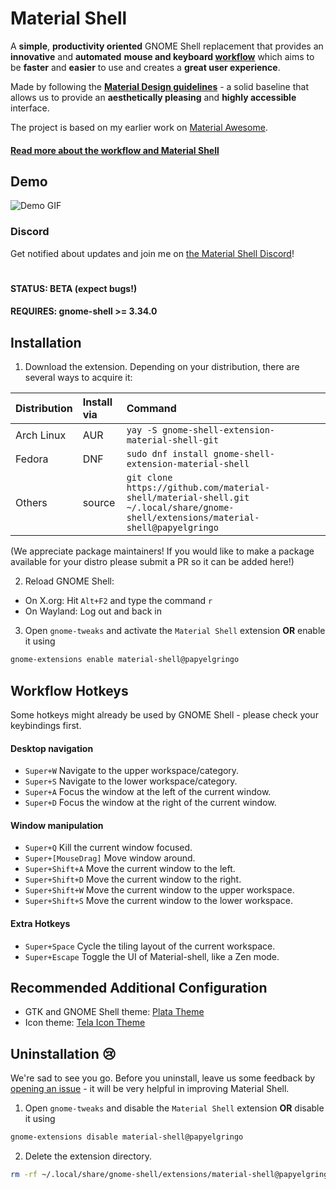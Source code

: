 # Material Shell
A **simple**, **productivity oriented** GNOME Shell replacement that provides an **innovative** and **automated** **mouse and keyboard [workflow](./documentation/material-shell.md#workflow)** which aims to be **faster** and **easier** to use and creates a **great user experience**.

Made by following the **[Material Design guidelines](https://material.io)** - a solid baseline that allows us to provide an **aesthetically pleasing** and **highly accessible** interface. 

The project is based on my earlier work on [Material Awesome](https://github.com/PapyElGringo/material-awesome).

#### [Read more about the workflow and Material Shell](./documentation/material-shell.md#workflow)

## Demo

![Demo GIF](demo.gif)

### Discord
Get notified about updates and join me on [the Material Shell Discord](https://discord.gg/vBb7D9a)!
#
#### STATUS: BETA (expect bugs!)
#### REQUIRES: gnome-shell >= 3.34.0

## Installation

1. Download the extension. Depending on your distribution, there are several ways to acquire it:

| Distribution | Install via | Command |
| :----------- | :---------- | :------ |
| Arch Linux   | AUR         | `yay -S gnome-shell-extension-material-shell-git` |
| Fedora       | DNF         | `sudo dnf install gnome-shell-extension-material-shell` |
| Others       | source      | `git clone https://github.com/material-shell/material-shell.git ~/.local/share/gnome-shell/extensions/material-shell@papyelgringo` |

(We appreciate package maintainers! If you would like to make a package available for your distro please submit a PR so it can be added here!)

2. Reload GNOME Shell:
  + On X.org: Hit `Alt+F2` and type the command `r`
  + On Wayland: Log out and back in
3. Open `gnome-tweaks` and activate the `Material Shell` extension **OR** enable it using 
```bash
gnome-extensions enable material-shell@papyelgringo
```

## Workflow Hotkeys
Some hotkeys might already be used by GNOME Shell - please check your keybindings first.
#### Desktop navigation
* `Super+W` Navigate to the upper workspace/category.
* `Super+S` Navigate to the lower workspace/category.
* `Super+A` Focus the window at the left of the current window.
* `Super+D` Focus the window at the right of the current window.

#### Window manipulation
* `Super+Q` Kill the current window focused.
* `Super+[MouseDrag]` Move window around.
* `Super+Shift+A` Move the current window to the left.
* `Super+Shift+D` Move the current window to the right.
* `Super+Shift+W` Move the current window to the upper workspace.
* `Super+Shift+S` Move the current window to the lower workspace.

#### Extra Hotkeys
* `Super+Space` Cycle the tiling layout of the current workspace.
* `Super+Escape` Toggle the UI of Material-shell, like a Zen mode.

## Recommended Additional Configuration
* GTK and GNOME Shell theme: [Plata Theme](https://gitlab.com/tista500/plata-theme)
* Icon theme: [Tela Icon Theme](https://github.com/vinceliuice/Tela-icon-theme)

## Uninstallation 😢
We're sad to see you go. Before you uninstall, leave us some feedback by [opening an issue](https://github.com/material-shell/material-shell/issues/new/choose) - it will be very helpful in improving Material Shell.

1. Open `gnome-tweaks` and disable the `Material Shell` extension **OR** disable it using 
```bash
gnome-extensions disable material-shell@papyelgringo
```
2. Delete the extension directory.
```bash
rm -rf ~/.local/share/gnome-shell/extensions/material-shell@papyelgringo
```
